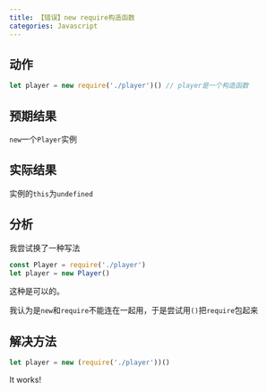 ```yaml
---
title: 【错误】new require构造函数
categories: Javascript
---
```


## 动作

```javascript
let player = new require('./player')() // player是一个构造函数
```

## 预期结果

`new`一个`Player`实例

## 实际结果

实例的`this`为`undefined`

## 分析

我尝试换了一种写法

```javascript
const Player = require('./player')
let player = new Player()
```

这种是可以的。

我认为是`new`和`require`不能连在一起用，于是尝试用`()`把`require`包起来

## 解决方法

```javascript
let player = new (require('./player'))()
```

It works!